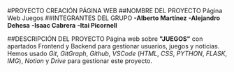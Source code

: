 #PROYECTO CREACIÓN PÁGINA WEB
##NOMBRE DEL PROYECTO
      Página Web Juegos
##INTEGRANTES DEL GRUPO
     **-Alberto Martínez**
     **-Alejandro Dehesa**
     **-Isaac Cabrera**
     **-Itai Picornell**

##DESCRIPCIÓN DEL PROYECTO
      Página web sobre **"JUEGOS"** con apartados Frontend y Backend para gestionar usuarios, juegos y noticias. Hemos usado *Git*, *GitGraph*, *Github*, *VSCode* (*HTML*, *CSS*, *PYTHON*, *FLASK*, *IMG*), *Notion* y *Drive* para gestionar este proyecto.
